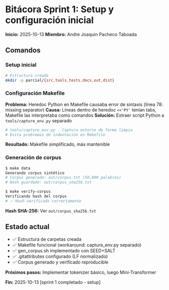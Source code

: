 # Bitácora Sprint 1: Setup y configuración inicial
**Inicio:** 2025-10-13
**Miembro:** Andre Joaquin Pacheco Taboada

## Comandos

### Setup inicial
```bash
# Estructura creada
mkdir -p parcial/{src,tools,tests,docs,out,dist}
```

### Configuración Makefile
**Problema:** Heredoc Python en Makefile causaba error de sintaxis (línea 78: missing separator)
**Causa:** Líneas dentro de heredoc `<<'PY'` tenían tabs, Makefile las interpretaba como comandos
**Solución:** Extraer script Python a `tools/capture_env.py` separado

```python
# tools/capture_env.py - Captura entorno de forma limpia
# Evita problemas de indentación en Makefile
```

**Resultado:** Makefile simplificado, más mantenible

### Generación de corpus
```bash
$ make data
Generando corpus sintético
# Corpus generado: out/corpus.txt (50,000 palabras)
# Hash guardado: out/corpus_sha256.txt

$ make verify-corpus
Verificando hash del corpus
# ✅ Hash verificado correctamente
```

**Hash SHA-256:** Ver `out/corpus_sha256.txt`

## Estado actual
- ✅ Estructura de carpetas creada
- ✅ Makefile funcional (workaround: capture_env.py separado)
- ✅ gen_corpus.sh implementado con SEED+SALT
- ✅ .gitattributes configurado (LF normalizado)
- ✅ Corpus generado y verificado reproducible

**Próximos pasos:** Implementar tokenizer básico, luego Mini-Transformer

**Fin:** 2025-10-13 [sprint 1 completado - setup]
